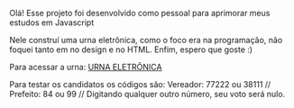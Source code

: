 Olá! Esse projeto foi desenvolvido como pessoal para aprimorar meus estudos em Javascript

Nele construí uma urna eletrônica, como o foco era na programação, não foquei tanto em no design e no HTML. Enfim, espero que goste :)

Para acessar a urna: <a href="https://urnaeletronicajs.netlify.app">URNA ELETRÔNICA<a/>

Para testar os candidatos os códigos são:
Vereador: 77222 ou 38111 //
Prefeito: 84 ou 99 //
Digitando qualquer outro número, seu voto será nulo. 
